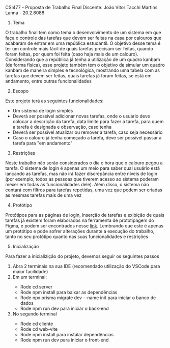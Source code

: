 CSI477 - Proposta de Trabalho Final
Discente: João Vitor Tacchi Martins Lanna - 20.2.8088

1. Tema
<p>O trabalho final tem como tema o desenvolvimento de um sistema em que faça o controle das tarefas que devem ser feitas na casa por calouros que acabaram de entrar em uma república estudantil. O objetivo desse tema é ter um controle mais fácil de quais tarefas precisam ser feitas, quando foram feitas, por quem foi feita (caso haja mais de um calouro). Considerando que a república já tenha a utilização de um quadro kanbam (de forma física), esse projeto também tem o objetivo de simular um quadro kanbam de maneira simples e tecnológica, mostrando uma tabela com as tarefas que devem ser feitas, quais tarefas já foram feitas, se está em andamento, entre outras funcionalidades</p>

2. Escopo
<p>Este projeto terá as seguintes funcionalidades:</p>

<ul>
  <li>Um sistema de login simples</li> 
  <li>Deverá ser possível adicionar novas tarefas, onde o usuário deve colocar a descrição da tarefa, data limite para fazer a tarefa, para quem a tarefa é designada e observação, caso tenha</li>
  <li>Deverá ser possível atualizar ou remover a tarefa, caso seja necessário</li>
  <li>Caso o calouro já tenha começado a tarefa, deve ser possível passar a tarefa para "em andamento"</li>
</ul>

3. Restrições
<p>Neste trabalho não serão considerados o dia e hora que o calouro pegou a tarefa. O sistema de login é apenas um meio para saber qual usuário está lançando as tarefas, mas não irá fazer discrepância entre níveis de login (por exemplo, todos as pessoas que tiverem acesso ao sistema poderam mexer em todas as funcionalidades dele). Além disso, o sistema não contará com filtros para tarefas repetidas, uma vez que podem ser criadas as mesmas tarefas mais de uma vez</p> 

4. Protótipo
<p>Protótipos para as páginas de login, inserção de tarefas e exibição de quais tarefas já existem foram elaborados na ferramenta de prototipagem do Figma, e podem ser encontrados nesse <a href='https://www.figma.com/design/zgKlS0zqUujgVEA5yQfaZs/Sistemas-web?node-id=0-1&t=aOKnUUY9OoR75d7Z-1'>link</a>. Lembrando que este é apenas um protótipo e pode sofrer alterações durante a execução do trabalho, tanto no seu protótipo quanto nas suas funcionalidades e restrições</p>

5. Inicialização
<p>Para fazer a inicializição do projeto, devemos seguir os seguintes passos</p>
<ol>
  <li>Abra 2 terminais na sua IDE (recomendado utilização do VSCode para maior facilidade)</li>
  <li>Em um terminal:</li>
    <ul>
      <li>Rode cd server</li>
      <li>Rode npm install para baixar as dependências</li>
      <li>Rode npx prisma migrate dev --name init para iniciar o banco de dados</li>
      <li>Rode npm run dev para iniciar o back-end</li>
    </ul>
  <li>No segundo terminal</li>
    <ul>
      <li>Rode cd cliente</li>
      <li>Rode cd web-vite</li>
      <li>Rode npm install para instalar dependências</li>
      <li>Rode npm run dev para iniciar o front-end</li>
    </ul>
</ol>
